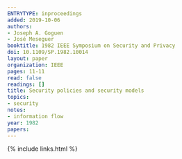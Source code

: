 ```yaml
---
ENTRYTYPE: inproceedings
added: 2019-10-06
authors:
- Joseph A. Goguen
- José Meseguer
booktitle: 1982 IEEE Symposium on Security and Privacy
doi: 10.1109/SP.1982.10014
layout: paper
organization: IEEE
pages: 11-11
read: false
readings: []
title: Security policies and security models
topics:
- security
notes:
- information flow
year: 1982
papers:
---
```


{% include links.html %}
